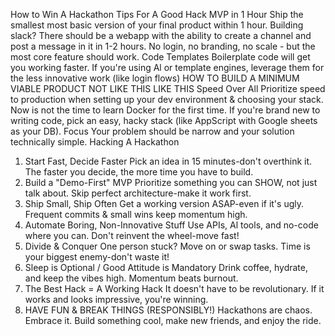How to Win A
Hackathon
Tips For A Good Hack
MVP in 1 Hour
Ship the smallest most
basic version of your
final product within 1
hour.
Building slack? There
should be a webapp with
the ability to create a
channel and post a
message in it in 1-2
hours.
No login, no branding, no scale - but the most
core feature should
work.
Code Templates
Boilerplate code will get
you working faster.
If you're using Al or
template engines,
leverage them for the
less innovative work
(like login flows)
HOW TO BUILD A MINIMUM VIABLE PRODUCT
NOT LIKE THIS
LIKE THIS
Speed Over All
Prioritize speed to production when
setting up your dev environment &
choosing your stack.
Now is not the time to learn Docker for
the first time. If you're brand new to
writing code, pick an easy, hacky stack
(like AppScript with Google sheets as
your DB).
Focus
Your problem should be narrow and
your solution technically simple.
Hacking A Hackathon
1. Start Fast, Decide Faster
Pick an idea in 15 minutes-don't overthink it. The faster you
decide, the more time you have to build.
2. Build a "Demo-First" MVP
Prioritize something you can SHOW, not just talk about. Skip
perfect architecture-make it work first.
3. Ship Small, Ship Often
Get a working version ASAP-even if it's ugly. Frequent commits
& small wins keep momentum high.
4. Automate Boring, Non-Innovative Stuff
Use APIs, Al tools, and no-code where you can. Don't reinvent
the wheel-move fast!
5. Divide & Conquer
One person stuck? Move on or swap tasks. Time is your biggest enemy-don't waste it!
6. Sleep is Optional / Good Attitude is Mandatory
Drink coffee, hydrate, and keep the vibes high. Momentum beats
burnout.
7. The Best Hack = A Working Hack
It doesn't have to be revolutionary. If it works and looks
impressive, you're winning.
8. HAVE FUN & BREAK THINGS (RESPONSIBLY!)
Hackathons are chaos. Embrace it. Build something cool, make
new friends, and enjoy the ride.